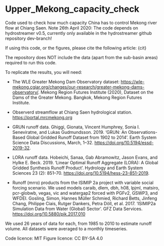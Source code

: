 # Upper_Mekong_capacity_check
Code used to check how much capacity China has to control Mekong river flow at Chiang Saen.
Note 26th April 2020: The code depends on hydrostreamer v0.5, currently only available in the hydrostreamer github repository dev-branch!

If using this code, or the figures, please cite the following article: {cit}

The repository does NOT include the data (apart from the sub-basin areas) required to run this code.

To replicate the results, you will need:

* The WLE Greater Mekong Dam Observatory dataset: https://wle-mekong.cgiar.org/changes/our-research/greater-mekong-dams-observatory/. Mekong Region Futures Institute (2020), Dataset on the Dams of the Greater Mekong. Bangkok, Mekong Region Futures Institute.

* Observerd streamflow at Chiang Saen hydrological station. https://portal.mrcmekong.org

* GRUN runoff data. Ghiggi, Gionata, Vincent Humphrey, Sonia I. Seneviratne, and Lukas Gudmundsson. 2019. ‘GRUN: An Observations-Based Global Gridded Runoff Dataset from 1902 to 2014’. Earth System Science Data Discussions, March, 1–32. https://doi.org/10.5194/essd-2019-32.

* LORA runoff data. Hobeichi, Sanaa, Gab Abramowitz, Jason Evans, and Hylke E. Beck. 2019. ‘Linear Optimal Runoff Aggregate (LORA): A Global Gridded Synthesis Runoff Product’. Hydrology and Earth System Sciences 23 (2): 851–70. https://doi.org/10.5194/hess-23-851-2019.

* Runoff (mrro) products from the ISIMIP 2a project with variable social forcing scenario. We used models caraib, dlem, dbh, h08, lpjml, matsiro, pcr-globwb, vegas, vic and watergap2 forced with PGFv2, GSWP3, and WFDEI. Gosling, Simon, Hannes Müller Schmied, Richard Betts, Jinfeng Chang, Philippe Ciais, Rutger Dankers, Petra Döll, et al. 2017. ‘ISIMIP2a Simulation Data from Water (Global) Sector’. GFZ Data Services. https://doi.org/10.5880/pik.2017.010 

We used 26 years of data for each, from 1985 to 2010 to estimate runoff volume. All datasets were averaged to a monthly timeseries.

Code licence: MIT 
Figure licence: CC BY-SA 4.0
